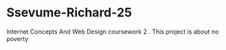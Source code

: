 # Ssevume-Richard-25
Internet Concepts And Web Design coursework 2 . This project is about no poverty
